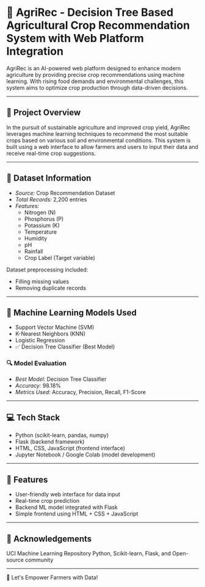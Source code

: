 # 🌾 AgriRec - Decision Tree Based Agricultural Crop Recommendation System with Web Platform Integration

AgriRec is an AI-powered web platform designed to enhance modern agriculture by providing precise crop recommendations using machine learning. With rising food demands and environmental challenges, this system aims to optimize crop production through data-driven decisions.

---

## 📌 Project Overview

In the pursuit of sustainable agriculture and improved crop yield, AgriRec leverages machine learning techniques to recommend the most suitable crops based on various soil and environmental conditions. This system is built using a web interface to allow farmers and users to input their data and receive real-time crop suggestions.

---

## 🌿 Dataset Information

- *Source:* Crop Recommendation Dataset  
- *Total Records:* 2,200 entries  
- *Features:*
  - Nitrogen (N)
  - Phosphorus (P)
  - Potassium (K)
  - Temperature
  - Humidity
  - pH
  - Rainfall
  - Crop Label (Target variable)

Dataset preprocessing included:
- Filling missing values
- Removing duplicate records

---

## 🤖 Machine Learning Models Used

- Support Vector Machine (SVM)
- K-Nearest Neighbors (KNN)
- Logistic Regression
- ✅ Decision Tree Classifier (Best Model)

### 🔍 Model Evaluation
- *Best Model:* Decision Tree Classifier
- *Accuracy:* 98.18%
- *Metrics Used:* Accuracy, Precision, Recall, F1-Score

---

## 💻 Tech Stack

- Python (scikit-learn, pandas, numpy)
- Flask (backend framework)
- HTML, CSS, JavaScript (frontend interface)
- Jupyter Notebook / Google Colab (model development)

---

## 🚀 Features

- User-friendly web interface for data input
- Real-time crop prediction
- Backend ML model integrated with Flask
- Simple frontend using HTML + CSS + JavaScript

---
## 🙌 Acknowledgements
UCI Machine Learning Repository
Python, Scikit-learn, Flask, and Open-source community

---
🌱 Let's Empower Farmers with Data!
